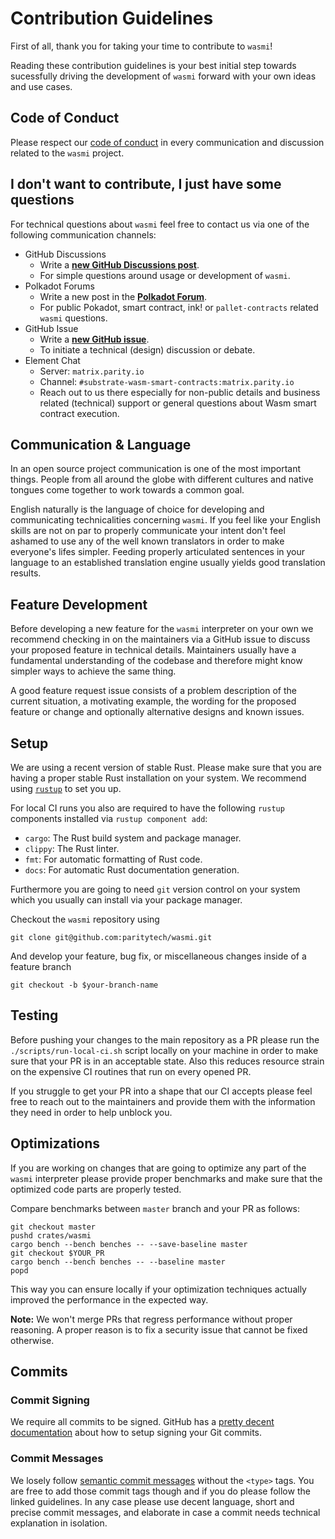 # Contribution Guidelines

First of all, thank you for taking your time to contribute to `wasmi`!

Reading these contribution guidelines is your best initial step towards
sucessfully driving the development of `wasmi` forward with your own ideas
and use cases.

## Code of Conduct

Please respect our [code of conduct](./CODE_OF_CONDUCT.md) in every
communication and discussion related to the `wasmi` project.

## I don't want to contribute, I just have some questions

For technical questions about `wasmi` feel free to contact
us via one of the following communication channels:

- GitHub Discussions
    - Write a [**new GitHub Discussions post**](https://github.com/paritytech/wasmi/discussions/new).
    - For simple questions around usage or development of `wasmi`.
- Polkadot Forums
    - Write a new post in the [**Polkadot Forum**](https://forum.polkadot.network/).
    - For public Pokadot, smart contract, ink! or `pallet-contracts`
      related `wasmi` questions.
- GitHub Issue
    - Write a [**new GitHub issue**](https://github.com/paritytech/wasmi/issues/new).
    - To initiate a technical (design) discussion or debate.
- Element Chat
    - Server: `matrix.parity.io`
    - Channel: `#substrate-wasm-smart-contracts:matrix.parity.io`
    - Reach out to us there especially for non-public details and business
      related (technical) support or general questions about Wasm smart contract
      execution.

## Communication & Language

In an open source project communication is one of the most important things.
People from all around the globe with different cultures and native tongues
come together to work towards a common goal.

English naturally is the language of choice for developing and communicating
technicalities concerning `wasmi`. If you feel like your English skills are not
on par to properly communicate your intent don't feel ashamed to use any of
the well known translators in order to make everyone's lifes simpler.
Feeding properly articulated sentences in your language to an established
translation engine usually yields good translation results.

## Feature Development

Before developing a new feature for the `wasmi` interpreter on your own
we recommend checking in on the maintainers via a GitHub issue to discuss
your proposed feature in technical details.
Maintainers usually have a fundamental understanding of the codebase and
therefore might know simpler ways to achieve the same thing.

A good feature request issue consists of a problem description of the current
situation, a motivating example, the wording for the proposed feature or
change and optionally alternative designs and known issues.

## Setup

We are using a recent version of stable Rust.
Please make sure that you are having a proper stable Rust installation on your
system. We recommend using [`rustup`](https://rustup.rs/) to set you up.

For local CI runs you also are required to have the following `rustup`
components installed via `rustup component add`:

- `cargo`: The Rust build system and package manager.
- `clippy`: The Rust linter.
- `fmt`: For automatic formatting of Rust code.
- `docs`: For automatic Rust documentation generation.

Furthermore you are going to need `git` version control on your system which
you usually can install via your package manager.

Checkout the `wasmi` repository using
```
git clone git@github.com:paritytech/wasmi.git
```
And develop your feature, bug fix, or miscellaneous changes inside of a feature
branch
```
git checkout -b $your-branch-name
```

## Testing

Before pushing your changes to the main repository as a PR please run the
`./scripts/run-local-ci.sh` script locally on your machine in order to make sure
that your PR is in an acceptable state.
Also this reduces resource strain on the expensive CI routines that run on every
opened PR.

If you struggle to get your PR into a shape that our CI accepts please feel
free to reach out to the maintainers and provide them with the information
they need in order to help unblock you.

## Optimizations

If you are working on changes that are going to optimize any part of the `wasmi`
interpreter please provide proper benchmarks and make sure that the optimized
code parts are properly tested.

Compare benchmarks between `master` branch and your PR as follows:
```
git checkout master
pushd crates/wasmi
cargo bench --bench benches -- --save-baseline master
git checkout $YOUR_PR
cargo bench --bench benches -- --baseline master
popd
```
This way you can ensure locally if your optimization techniques actually
improved the performance in the expected way.

**Note:** We won't merge PRs that regress performance without proper reasoning.
A proper reason is to fix a security issue that cannot be fixed otherwise.

## Commits

### Commit Signing

We require all commits to be signed. GitHub has a [pretty decent documentation]
about how to setup signing your Git commits.

[pretty decent documentation]:
https://docs.github.com/en/authentication/managing-commit-signature-verification/signing-commits

### Commit Messages

We losely follow [semantic commit messages] without the `<type>` tags.
You are free to add those commit tags though and if you do please follow
the linked guidelines.
In any case please use decent language, short and precise commit messages,
and elaborate in case a commit needs technical explanation in isolation.

[semantic commit messages]:
https://gist.github.com/joshbuchea/6f47e86d2510bce28f8e7f42ae84c716
